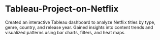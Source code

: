 # Tableau-Project-on-Netflix
Created an interactive Tableau dashboard to analyze Netflix titles by type, genre, country, 
and release year. Gained insights into content trends and visualized patterns using bar 
charts, filters, and heat maps. 
